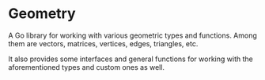 # Geometry
A Go library for working with various geometric types and functions. Among them are vectors, matrices, vertices, edges, triangles, etc.

It also provides some interfaces and general functions for working with the aforementioned types and custom ones as well.
